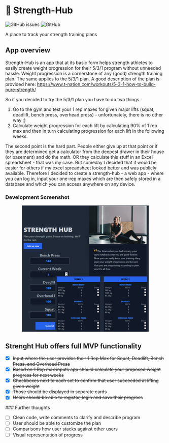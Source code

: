 # 💪 Strength-Hub

![GitHub issues](https://img.shields.io/github/issues-raw/kielx/strength-hub?logo=github)
![GitHub](https://img.shields.io/github/license/kielx/strength-hub)

A place to track your strength training plans

## App overview

Strength-Hub is an app that at its basic form helps strength athletes to easily create weight progression for their 5/3/1 program without unneeded hassle.
Weight progression is a cornerstone of any (good) strength training plan. The same applies to the 5/3/1 plan. 
A good description of the plan is provided here: https://www.t-nation.com/workouts/5-3-1-how-to-build-pure-strength/

So if you decided to try the 5/3/1 plan you have to do two things.
1. Go to the gym and test your 1 rep maxes for given major lifts (squat, deadlift, bench press, overhead press) - unfortunately, there is no other way ;)
2. Calculate weight progression for each lift by calculating 90% of 1 rep max and then in turn calculating progression for each lift in the following weeks.

The second point is the hard part. People either give up at that point or if they are determined get a calculator from the deepest drawer in their house (or basement) and do the math. OR they calculate this stuff in an Excel spreadsheet - that was my case. But someday I decided that it would be easier for others if my excel spreadsheet looked better and was publicly available. Therefore I decided to create a strength-hub - a web app - where you can log in, input your one-rep maxes which are then safely stored in a database and which you can access anywhere on any device.

### Development Screenshot

<div align="center">
<img alt="Development screnshot" src="https://github.com/Kielx/Strength-Hub/blob/master/screenshots/Strength-hub.png?raw=true" width="400" />
</div>

## Strenght Hub offers full MVP functionality
<del>

- [x]  Input where the user provides their 1 Rep Max for Squat, Deadlift, Bench Press, and Overhead Press
- [x]  Based on 1 Rep max inputs app should calculate your proposed weight progress for next weeks
- [x]  Checkboxes next to each set to confirm that user succeeded at lifting given weight
- [x]  Those should be displayed in separate cards
- [x] Users should be able to register, login and save their progress
  
</del>
### Further thoughts

- [ ] Clean code, write comments to clarify and describe program
- [ ] User should be able to customize the plan
- [ ] Comparisons how user stacks against other users
- [ ] Visual representation of progress
